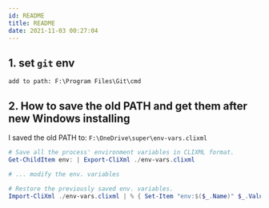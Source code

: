 ```yaml
---
id: README
title: README
date: 2021-11-03 00:27:04
---
```


## 1. set `git` env

	add to path: F:\Program Files\Git\cmd

## 2. How to save the old PATH and get them after new Windows installing

I saved the old PATH to: `F:\OneDrive\super\env-vars.clixml`

```powershell title="PowerShell"
# Save all the process' environment variables in CLIXML format.
Get-ChildItem env: | Export-CliXml ./env-vars.clixml

# ... modify the env. variables

# Restore the previously saved env. variables.
Import-CliXml ./env-vars.clixml | % { Set-Item "env:$($_.Name)" $_.Value }
```
